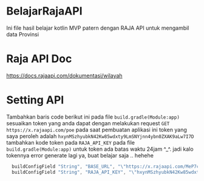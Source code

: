 # BelajarRajaAPI
Ini file hasil belajar kotlin MVP patern dengan RAJA API untuk mengambil data Provinsi

# Raja API Doc
<https://docs.rajaapi.com/dokumentasi/wilayah>

# Setting API
Tambahkan baris code berikut ini pada file ```build.gradle(Module:app)``` sesuaikan token yang anda dapat dengan melakukan request ```GET https://x.rajaapi.com/poe``` pada saat pembuatan aplikasi ini token yang saya peroleh adalah ```hxynMSzhyubkN42Kw85wdxty9LmSNYjnn4ybn0ZXAK9aLw7I7D``` tambahkan kode token pada ```RAJA_API_KEY``` pada file ```build.gradle(Module:app)``` untuk token ada batas waktu 24jam ^_^. jadi kalo tokennya error generate lagi ya, buat belajar saja .. hehehe

```java
  buildConfigField "String", "BASE_URL", "\"https://x.rajaapi.com/MeP7c5ne\""
  buildConfigField "String", "RAJA_API_KEY", "\"hxynMSzhyubkN42Kw85wdxty9LmSNYjnn4ybn0ZXAK9aLw7I7D\""
```

